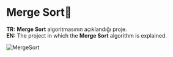 # Merge Sort🙌
<b>TR:</b> <b>Merge Sort</b> algoritmasının açıklandığı proje.<br>
<b>EN:</b> The project in which the <b>Merge Sort</b> algorithm is explained.<br>

![MergeSort](https://user-images.githubusercontent.com/109991448/200265439-4e754d6d-0113-4d3f-8121-6b40e0b11937.png)
